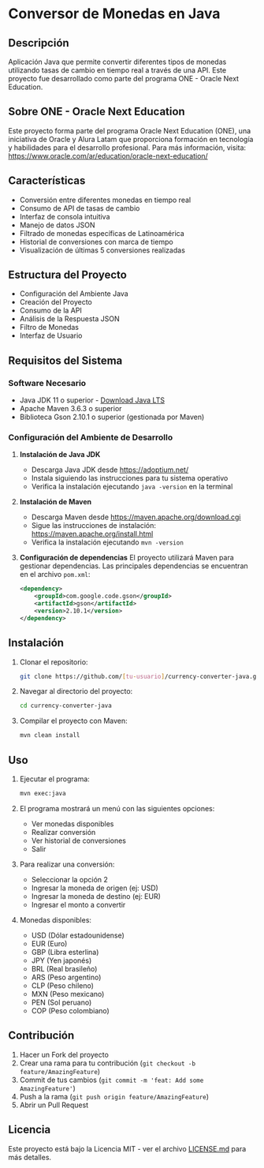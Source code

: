 # Conversor de Monedas en Java

## Descripción

Aplicación Java que permite convertir diferentes tipos de monedas utilizando tasas de cambio en tiempo real a través de una API. Este proyecto fue desarrollado como parte del programa ONE - Oracle Next Education.

## Sobre ONE - Oracle Next Education

Este proyecto forma parte del programa Oracle Next Education (ONE), una iniciativa de Oracle y Alura Latam que proporciona formación en tecnología y habilidades para el desarrollo profesional. Para más información, visita: <https://www.oracle.com/ar/education/oracle-next-education/>

## Características

- Conversión entre diferentes monedas en tiempo real
- Consumo de API de tasas de cambio
- Interfaz de consola intuitiva
- Manejo de datos JSON
- Filtrado de monedas específicas de Latinoamérica
- Historial de conversiones con marca de tiempo
- Visualización de últimas 5 conversiones realizadas

## Estructura del Proyecto

- Configuración del Ambiente Java
- Creación del Proyecto
- Consumo de la API
- Análisis de la Respuesta JSON
- Filtro de Monedas
- Interfaz de Usuario

## Requisitos del Sistema

### Software Necesario

- Java JDK 11 o superior - [Download Java LTS](https://adoptium.net/)
- Apache Maven 3.6.3 o superior
- Biblioteca Gson 2.10.1 o superior (gestionada por Maven)

### Configuración del Ambiente de Desarrollo

1. **Instalación de Java JDK**
   - Descarga Java JDK desde <https://adoptium.net/>
   - Instala siguiendo las instrucciones para tu sistema operativo
   - Verifica la instalación ejecutando `java -version` en la terminal

2. **Instalación de Maven**
   - Descarga Maven desde <https://maven.apache.org/download.cgi>
   - Sigue las instrucciones de instalación: <https://maven.apache.org/install.html>
   - Verifica la instalación ejecutando `mvn -version`

3. **Configuración de dependencias**
   El proyecto utilizará Maven para gestionar dependencias. Las principales dependencias se encuentran en el archivo `pom.xml`:

   ```xml
   <dependency>
       <groupId>com.google.code.gson</groupId>
       <artifactId>gson</artifactId>
       <version>2.10.1</version>
   </dependency>
   ```

## Instalación

1. Clonar el repositorio:

   ```bash
   git clone https://github.com/[tu-usuario]/currency-converter-java.git
   ```

2. Navegar al directorio del proyecto:

   ```bash
   cd currency-converter-java
   ```

3. Compilar el proyecto con Maven:

   ```bash
   mvn clean install
   ```

## Uso

1. Ejecutar el programa:

   ```bash
   mvn exec:java
   ```

2. El programa mostrará un menú con las siguientes opciones:
   - Ver monedas disponibles
   - Realizar conversión
   - Ver historial de conversiones
   - Salir

3. Para realizar una conversión:
   - Seleccionar la opción 2
   - Ingresar la moneda de origen (ej: USD)
   - Ingresar la moneda de destino (ej: EUR)
   - Ingresar el monto a convertir

4. Monedas disponibles:
   - USD (Dólar estadounidense)
   - EUR (Euro)
   - GBP (Libra esterlina)
   - JPY (Yen japonés)
   - BRL (Real brasileño)
   - ARS (Peso argentino)
   - CLP (Peso chileno)
   - MXN (Peso mexicano)
   - PEN (Sol peruano)
   - COP (Peso colombiano)

## Contribución

1. Hacer un Fork del proyecto
2. Crear una rama para tu contribución (`git checkout -b feature/AmazingFeature`)
3. Commit de tus cambios (`git commit -m 'feat: Add some AmazingFeature'`)
4. Push a la rama (`git push origin feature/AmazingFeature`)
5. Abrir un Pull Request

## Licencia

Este proyecto está bajo la Licencia MIT - ver el archivo [LICENSE.md](LICENSE.md) para más detalles.
